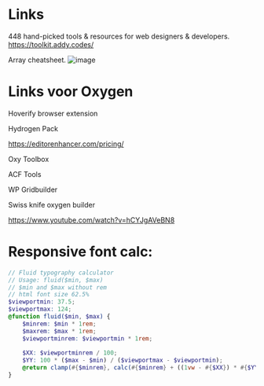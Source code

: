 # Links

448 hand-picked tools & resources for web designers & developers.
https://toolkit.addy.codes/

Array cheatsheet.
![image](https://user-images.githubusercontent.com/47871735/124391730-456e8780-dcf2-11eb-92af-69075c4e4c7d.png)

# Links voor Oxygen

Hoverify browser extension

Hydrogen Pack

https://editorenhancer.com/pricing/

Oxy Toolbox

ACF Tools

WP Gridbuilder

Swiss knife oxygen builder

https://www.youtube.com/watch?v=hCYJgAVeBN8


# Responsive font calc:

```scss
// Fluid typography calculator
// Usage: fluid($min, $max)
// $min and $max without rem
// html font size 62.5% 
$viewportmin: 37.5;
$viewportmax: 124;
@function fluid($min, $max) {
    $minrem: $min * 1rem;
    $maxrem: $max * 1rem;
    $viewportminrem: $viewportmin * 1rem;
    
    $XX: $viewportminrem / 100;
    $YY: 100 * ($max - $min) / ($viewportmax - $viewportmin);
    @return clamp(#{$minrem}, calc(#{$minrem} + ((1vw - #{$XX}) * #{$YY})), #{$maxrem});
}

```
